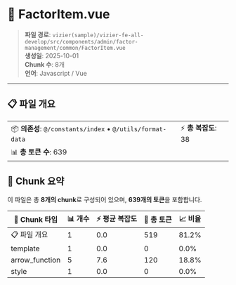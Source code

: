 # 📄 FactorItem.vue

> **파일 경로**: `vizier(sample)/vizier-fe-all-develop/src/components/admin/factor-management/common/FactorItem.vue`  
> **생성일**: 2025-10-01  
> **Chunk 수**: 8개  
> **언어**: Javascript / Vue
---





## 📋 파일 개요

| | |
|--|--|
| 📦 **의존성**: `@/constants/index` • `@/utils/format-data` | ⚡ **총 복잡도**: 38 |
| 📊 **총 토큰 수**: 639 |  |






## 🧩 Chunk 요약

이 파일은 총 **8개의 chunk**로 구성되어 있으며, **639개의 토큰**을 포함합니다.

| 🧩 Chunk 타입 | 📊 개수 | ⚡ 평균 복잡도 | 📝 총 토큰 | 📈 비율 |
|---------------|--------|-------------|----------|--------|
| 📋 파일 개요 | 1 | 0.0 | 519 | 81.2% |
| template | 1 | 0.0 | 0 | 0.0% |
| arrow_function | 5 | 7.6 | 120 | 18.8% |
| style | 1 | 0.0 | 0 | 0.0% |

